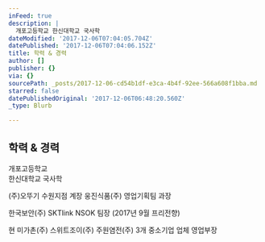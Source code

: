 ```yaml
---
inFeed: true
description: |
  개포고등학교 한신대학교 국사학
dateModified: '2017-12-06T07:04:05.704Z'
datePublished: '2017-12-06T07:04:06.152Z'
title: 학력 & 경력
author: []
publisher: {}
via: {}
sourcePath: _posts/2017-12-06-cd54b1df-e3ca-4b4f-92ee-566a608f1bba.md
starred: false
datePublishedOriginal: '2017-12-06T06:48:20.560Z'
_type: Blurb

---
```

## 학력 & 경력

개포고등학교   
한신대학교 국사학

(주)오뚜기 수원지점 계장
웅진식품(주) 영업기획팀 과장

한국보안(주) SKTlink NSOK 팀장 (2017년 9월 프리전향)

현 미가촌(주) 스위트조이(주) 주원염전(주) 3개 중소기업 업체 영업부장